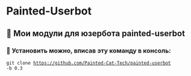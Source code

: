 # Painted-Userbot

<h2>🐹 Мои модули для юзербота painted-userbot</h2>

<h3>💙 Установить можно, вписав эту команду в консоль: </h3>

<code>git clone https://github.com/Painted-Cat-Tech/painted-userbot -b 0.3</code>

